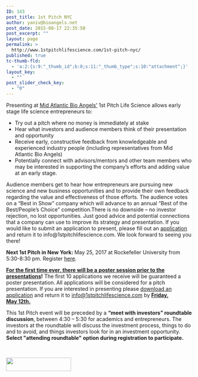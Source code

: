 ```yaml
---
ID: 143
post_title: 1st Pitch NYC
author: yaniv@bioangels.net
post_date: 2015-08-17 22:35:50
post_excerpt: ""
layout: page
permalink: >
  http://www.1stpitchlifescience.com/1st-pitch-nyc/
published: true
tc-thumb-fld:
  - 'a:2:{s:9:"_thumb_id";b:0;s:11:"_thumb_type";s:10:"attachment";}'
layout_key:
  - ""
post_slider_check_key:
  - "0"
---
```

Presenting at <a href="http://www.bioangels.net">Mid Atlantic Bio Angels'</a> 1st Pitch Life Science allows early stage life science entrepreneurs to:
<ul>
 	<li>Try out a pitch where no money is immediately at stake</li>
 	<li>Hear what investors and audience members think of their presentation and opportunity</li>
 	<li>Receive early, constructive feedback from knowledgeable and experienced industry people (including representatives from Mid Atlantic Bio Angels)</li>
 	<li>Potentially connect with advisors/mentors and other team members who may be interested in supporting the company’s efforts and adding value at an early stage.</li>
</ul>
Audience members get to hear how entrepreneurs are pursuing new science and new business opportunities and to provide their own feedback regarding the value and effectiveness of those efforts. The audience votes on a “Best in Show” company which will advance to an annual “Best of the Best/People’s Choice” competition.There is no downside – no investor rejection, no lost opportunities. Just good advice and potential connections that a company can use to improve its strategy and presentation. If you would like to submit an application to present, please fill out an <a href="http://www.1stpitchlifescience.com/wp-content/uploads/2016/05/1st-Pitch-Life-Science-application-to-present-2016.docx">application</a> and return it to info@1stpitchlifescience.com. We look forward to seeing you there!

<strong>Next </strong><strong>1st Pitch in New York: </strong>May 25, 2017 at Rockefeller University from 5:30-8:30 pm. Register <a href="http://www.1stpitchNYmay2017.eventbrite.com">here</a>.

<strong><u>For the first time ever, there will be a</u></strong><u> <strong>poster session prior to the presentations</strong></u><strong>!</strong> The first 10 applications we receive will be guaranteed a poster presentation.<strong> </strong>All applications will be considered for a pitch presentation. If you are interested in presenting please <a href="http://www.1stpitchlifescience.com/1st-pitch-application/?mc_cid=778ad2007b&amp;mc_eid=[UNIQID]" target="_blank" rel="noopener noreferrer" data-cke-saved-href="http://www.1stpitchlifescience.com/1st-pitch-application/?mc_cid=778ad2007b&amp;mc_eid=[UNIQID]">download an application</a> and return it to <a href="mailto:info@1stpitchlifescience.com" target="_blank" rel="noopener noreferrer" data-cke-saved-href="mailto:info@1stpitchlifescience.com">info@1stpitchlifescience.com</a> by <strong><u>Friday, May 12th.</u>  </strong>

This 1st Pitch event will be preceded by a <strong>“meet with investors” roundtable discussion</strong>, between <span class="aBn" tabindex="0" data-term="goog_2118956698"><span class="aQJ">4:30 – 5:30</span></span> for academics and entrepreneurs. The investors at the roundtable will discuss the investment process, things to do and to avoid, and things investors look for in an investment opportunity. <strong>Select "attending roundtable" option during registration to participate.</strong>

&nbsp;

<a href="http://www.1stpitchlifescience.com/wp-content/uploads/2016/05/1st-Pitch-Life-Science-application-to-present-2016.docx"><img class="aligncenter wp-image-946" src="http://www.1stpitchlifescience.com/wp-content/uploads/2015/10/apply-button-300x63.png" alt="" width="176" height="37" /></a>

&nbsp;
